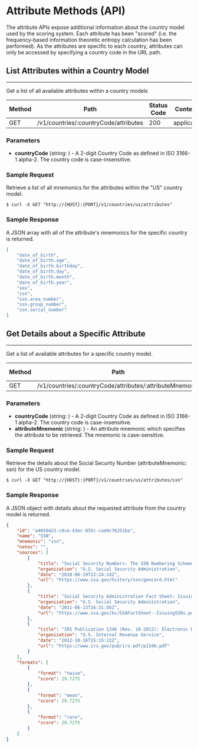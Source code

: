 # Attribute Methods (API)

The attribute APIs expose additional information about the country model used by the scoring system. Each attribute has been "scored" (i.e. the frequency-based information theoretic entropy calculation has been performed). As the attributes are specific to each country, attributes can only be accessed by specifying a country code in the URL path.

## List Attributes within a Country Model

----

Get a list of all available attributes within a country models

| Method | Path          | Status Code | Content-Type     |
|--------|---------------|-------------|------------------|
| GET    | /v1/countries/:countryCode/attributes | 200         | application/json |

### Parameters

* **countryCode** (string: <required>) - A 2-digit Country Code as defined in ISO 3166-1 alpha-2. The country code is case-insensitive.

### Sample Request

Retrieve a list of all mnemonics for the attributes within the "US" country model.

```
$ curl -X GET "http://{HOST}:{PORT}/v1/countries/us/attributes"
```

### Sample Response

A JSON array with all of the attribute's mnemonics for the specific country is returned.

```json
[
    "date_of_birth",
    "date_of_birth.age",
    "date_of_birth.birthday",
    "date_of_birth.day",
    "date_of_birth.month",
    "date_of_birth.year",
    "sex",
    "ssn",
    "ssn.area_number",
    "ssn.group_number",
    "ssn.serial_number"
]
```


## Get Details about a Specific Attribute

----

Get a list of available attributes for a specific country model.

| Method | Path          | Status Code | Content-Type     |
|--------|---------------|-------------|------------------|
| GET    | /v1/countries/:countryCode/attributes/:attributeMnemonic | 200         | application/json |

### Parameters

* **countryCode** (string: <required>) - A 2-digit Country Code as defined in ISO 3166-1 alpha-2. The country code is case-insensitive.
* **attributeMnemonic** (string: <required>) - An attribute mnemonic which specifies the attribute to be retrieved.  The mnemonic is case-sensitive.

### Sample Request

Retrieve the details about the Social Security Number (attributeMnemonic: ssn) for the US country model.

```
$ curl -X GET "http://{HOST}:{PORT}/v1/countries/us/attributes/ssn"
```

### Sample Response

A JSON object with details about the requested attribute from the country model is returned.


```json
{
    "id": "a4050423-c9ce-43ec-855c-cae9c76251ba",
    "name": "SSN",
    "mnemonic": "ssn",
    "notes": "",
    "sources": [
        {
            "title": "Social Security Numbers: The SSN Numbering Scheme",
            "organization": "U.S. Social Security Administration",
            "date": "2018-06-19T22:24:14Z",
            "url": "https://www.ssa.gov/history/ssn/geocard.html"
        },
        {
            "title": "Social Security Administration Fact Sheet: Issuing SSNs",
            "organization": "U.S. Social Security Administration",
            "date": "2011-06-13T16:31:56Z",
            "url": "https://www.ssa.gov/kc/SSAFactSheet--IssuingSSNs.pdf"
        },
        {
            "title": "IRS Publication 1346 (Rev. 10-2012): Electronic Return File Specifications and Record Layouts for Individual Tax Returns (Tax Year 2012)",
            "organization": "U.S. Internal Revenue Service",
            "date": "2012-10-16T15:15:22Z",
            "url": "https://www.irs.gov/pub/irs-pdf/p1346.pdf"
        }
    ],
    "formats": [
        {
            "format": "naive",
            "score": 29.7275
        },
        {
            "format": "mean",
            "score": 29.7275
        },
        {
            "format": "rare",
            "score": 29.7275
        }
    ]
}
```
